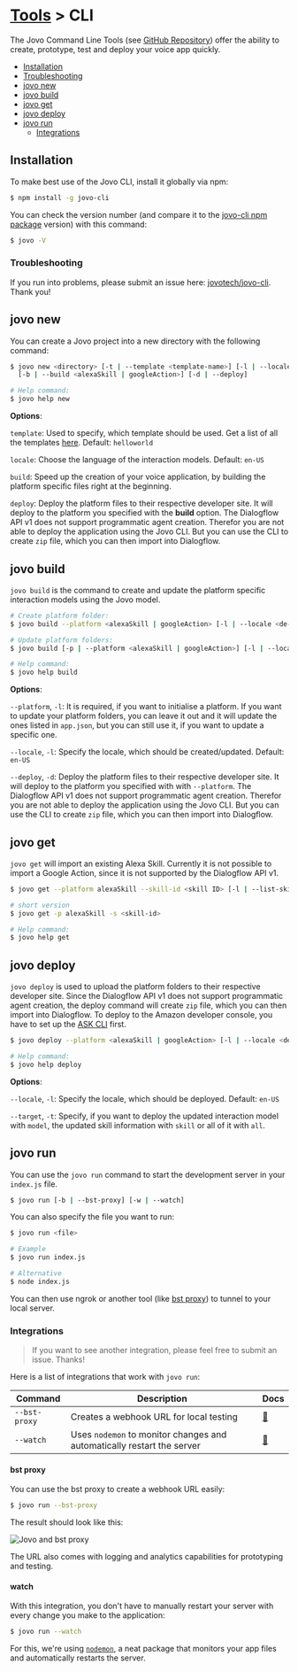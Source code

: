 # [Tools](../) > CLI

The Jovo Command Line Tools (see [GitHub Repository](https://github.com/jovotech/jovo-cli)) offer the ability to create, prototype, test and deploy your voice app quickly.

* [Installation](#installation)
 * [Troubleshooting](#troubleshooting)
* [jovo new](#jovo-new)
* [jovo build](#jovo-build)
* [jovo get](#jovo-get)
* [jovo deploy](#jovo-deploy)
* [jovo run](#jovo-run)
  * [Integrations](#integrations)

## Installation

To make best use of the Jovo CLI, install it globally via npm:

```sh
$ npm install -g jovo-cli
```

You can check the version number (and compare it to the [jovo-cli npm package](https://www.npmjs.com/package/jovo-cli) version) with this command:

```sh
$ jovo -V
```

### Troubleshooting

If you run into problems, please submit an issue here: [jovotech/jovo-cli](https://github.com/jovotech/jovo-cli). Thank you! 


## jovo new
You can create a Jovo project into a new directory with the following command:

```sh
$ jovo new <directory> [-t | --template <template-name>] [-l | --locale <en-US | de-DE | etc.>] 
  [-b | --build <alexaSkill | googleAction>] [-d | --deploy]

# Help command:
$ jovo help new
```
**Options**:

`template`: Used to specify, which template should be used. Get a list of all the templates [here](https://github.com/jovotech/jovo-patterns). Default: `helloworld`

`locale`: Choose the language of the interaction models. Default: `en-US`

`build`: Speed up the creation of your voice application, by building the platform specific files right at the beginning.

`deploy`: Deploy the platform files to their respective developer site. It will deploy to the platform you specified with the **build** option. The Dialogflow API v1 does not support programmatic agent creation. Therefor you are not able to deploy the application using the Jovo CLI.  But you can use the CLI to create `zip` file, which you can then import into Dialogflow.

## jovo build
`jovo build` is the command to create and update the platform specific interaction models using the Jovo model.
```sh
# Create platform folder:
$ jovo build --platform <alexaSkill | googleAction> [-l | --locale <de-DE | en-US | etc.>] [-d | --deploy]

# Update platform folders:
$ jovo build [-p | --platform <alexaSkill | googleAction>] [-l | --locale <de-DE | en-US | etc.>] [-d | --deploy]

# Help command:
$ jovo help build
```
**Options**:

`--platform`, `-l`: It is required, if you want to initialise a platform. If you want to update your platform folders, you can leave it out and it will update the ones listed in `app.json`, but you can still use it, if you want to update a specific one.

`--locale`, `-l`: Specify the locale, which should be created/updated. Default: `en-US`

`--deploy`, `-d`: Deploy the platform files to their respective developer site. It will deploy to the platform you specified with with `--platform`. The Dialogflow API v1 does not support programmatic agent creation. Therefor you are not able to deploy the application using the Jovo CLI.  But you can use the CLI to create `zip` file, which you can then import into Dialogflow.

## jovo get
`jovo get` will import an existing Alexa Skill. Currently it is not possible to import a Google Action, since it is not supported by the Dialogflow API v1.
```sh
$ jovo get --platform alexaSkill --skill-id <skill ID> [-l | --list-skills]

# short version
$ jovo get -p alexaSkill -s <skill-id>

# Help command:
$ jovo help get
```

## jovo deploy
`jovo deploy` is used to upload the platform folders to their respective developer site. Since the Dialogflow API v1 does not support programmatic agent creation, the deploy command will create `zip` file, which you can then import into Dialogflow. To deploy to the Amazon developer console, you have to set up the [ASK CLI](https://developer.amazon.com/docs/smapi/quick-start-alexa-skills-kit-command-line-interface.html) first.
```sh
$ jovo deploy --platform <alexaSkill | googleAction> [-l | --locale <de-DE | en-US | etc.>] [-t | --target <model | skill | all>]

# Help command:
$ jovo help deploy
```
**Options**:

`--locale`, `-l`: Specify the locale, which should be deployed. Default: `en-US`

`--target`, `-t`: Specify, if you want to deploy the updated interaction model with `model`, the updated skill information with `skill` or all of it with `all`.

## jovo run

You can use the `jovo run` command to start the development server in your `index.js` file.

```sh
$ jovo run [-b | --bst-proxy] [-w | --watch]
```

You can also specify the file you want to run:
```sh
$ jovo run <file>

# Example
$ jovo run index.js

# Alternative
$ node index.js
```

You can then use ngrok or another tool (like [bst proxy](#bst-proxy)) to tunnel to your local server.

### Integrations

> If you want to see another integration, please feel free to submit an issue. Thanks!

Here is a list of integrations that work with `jovo run`:

Command | Description | Docs
------------ | ------------- | -------------
`--bst-proxy` | Creates a webhook URL for local testing | [📝](#bst-proxy)
`--watch` | Uses `nodemon` to monitor changes and automatically restart the server | [📝](#watch)


#### bst proxy

You can use the bst proxy to create a webhook URL easily:

```sh
$ jovo run --bst-proxy
```

The result should look like this:

![Jovo and bst proxy](https://www.jovo.tech/blog/wp-content/uploads/2017/10/terminal-bst-proxy-1.jpg)

The URL also comes with logging and analytics capabilities for prototyping and testing.

#### watch

With this integration, you don't have to manually restart your server with every change you make to the application:

```sh
$ jovo run --watch
```

For this, we're using [`nodemon`](https://github.com/remy/nodemon), a neat package that monitors your app files and automatically restarts the server.